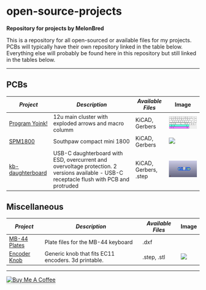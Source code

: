 # open-source-projects
**Repository for projects by MelonBred**

This is a repository for all open-sourced or available files for my projects. PCBs will typically have their own repository linked in the table below. Everything else will probably be found here in this repository but still linked in the tables below. 

---

## PCBs

| *Project* | *Description* | *Available Files* | Image |
| --- | --- | --- | --- |
| [Program Yoink!](https://github.com/melonbred/program-yoink) | 12u main cluster with exploded arrows and macro columm | KiCAD, Gerbers| <img src="https://raw.githubusercontent.com/melonbred/program-yoink/main/.images/kle.png" width="300px" />
| [SPM1800](https://github.com/melonbred/SPM1800) | Southpaw compact mini 1800 | KiCAD, Gerbers | <img src="https://raw.githubusercontent.com/melonbred/SPM1800/master/.github/layout.png" width="300px" />
|[kb-daughterboard](https://github.com/melonbred/kb-daughterboard) | USB-C daughterboard with ESD, overcurrent and overvoltage protection. 2 versions available - USB-C receptacle flush with PCB and protruded| KiCAD, Gerbers, .step| <img src="https://github.com/melonbred/kb-daughterboard/raw/main/images/kb-db.png?raw=true" width="300px" />


## Miscellaneous

| *Project* | *Description* | *Available Files* | Image |
| --- | --- | --- | --- |
| [MB-44 Plates](https://github.com/melonbred/open-source-projects/tree/main/miscellaneous/mb44-plate-files) | Plate files for the MB-44 keyboard| .dxf |
| [Encoder Knob](https://github.com/melonbred/open-source-projects/tree/main/miscellaneous/encoder-knobs) | Generic knob that fits EC11 encoders. 3d printable. | .step, .stl | <img src="https://raw.githubusercontent.com/melonbred/open-source-projects/main/.file-data/encoder-knob.png" width="300px" />


---

<a href="https://www.buymeacoffee.com/melonbred" target="_blank"><img src="https://www.buymeacoffee.com/assets/img/custom_images/orange_img.png" alt="Buy Me A Coffee" style="height: 41px !important;width: 174px !important;box-shadow: 0px 3px 2px 0px rgba(190, 190, 190, 0.5) !important;-webkit-box-shadow: 0px 3px 2px 0px rgba(190, 190, 190, 0.5) !important;" ></a>